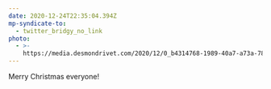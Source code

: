 ```yaml
---
date: 2020-12-24T22:35:04.394Z
mp-syndicate-to:
  - twitter_bridgy_no_link
photo:
  - >-
    https://media.desmondrivet.com/2020/12/0_b4314768-1989-40a7-a73a-78bd7335e08e.jpg
---
```


Merry Christmas everyone!
